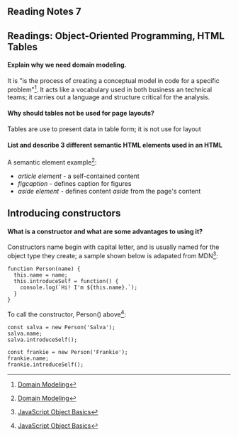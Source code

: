 ## Reading Notes 7
## Readings: Object-Oriented Programming, HTML Tables

#### Explain why we need domain modeling.

It is "is the process of creating a conceptual model in code for a specific problem"[^1].
It acts like a vocabulary used in both business an technical teams; it carries out a language and structure critical for the analysis.


#### Why should tables not be used for page layouts?

Tables are use to present data in table form; it is not use for layout

#### List and describe 3 different semantic HTML elements used in an HTML

A semantic element example[^1]:
- *article element* - a self-contained content
- *figcaption* - defines caption for figures
- *aside element* - defines content *aside* from the page's content

## Introducing constructors

#### What is a constructor and what are some advantages to using it?

Constructors name begin with capital letter, and is usually named for the object type they create; a sample shown below is adapated from MDN[^2]:

```
function Person(name) {
  this.name = name;
  this.introduceSelf = function() {
    console.log(`Hi! I'm ${this.name}.`);
  }
}
```
To call the constructor, Person() above[^2]:

```
const salva = new Person('Salva');
salva.name;
salva.introduceSelf();

const frankie = new Person('Frankie');
frankie.name;
frankie.introduceSelf();
```





[^1]: [Domain Modeling](https://github.com/codefellows/domain_modeling#domain-modeling)
[^2]: [JavaScript Object Basics](https://developer.mozilla.org/en-US/docs/Learn/JavaScript/Objects/Basics#introducing_constructors)



